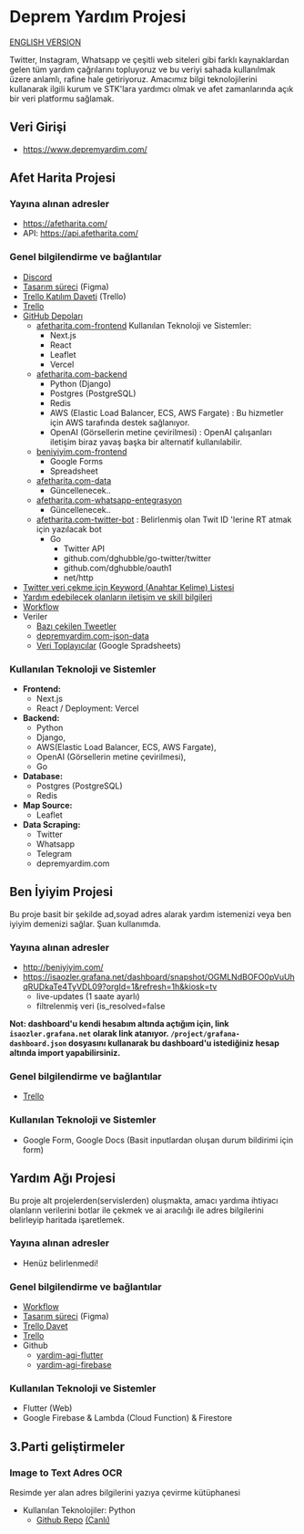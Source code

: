 # Deprem Yardım Projesi

[ENGLISH VERSION](README.en.md)

Twitter, Instagram, Whatsapp ve çeşitli web siteleri gibi farklı kaynaklardan gelen tüm yardım çağrılarını topluyoruz ve bu veriyi sahada kullanılmak üzere anlamlı, rafine hale getiriyoruz. Amacımız bilgi teknolojilerini kullanarak ilgili kurum ve STK'lara yardımcı olmak ve afet zamanlarında açık bir veri platformu sağlamak.

## Veri Girişi

- https://www.depremyardim.com/

## Afet Harita Projesi

### Yayına alınan adresler

- https://afetharita.com/
- API: https://api.afetharita.com/

### Genel bilgilendirme ve bağlantılar

- [Discord](https://discord.gg/37MHpdPxh4)
- [Tasarım süreci](https://www.figma.com/file/sctw6xtcdoFOfmE0gC97Ft/Deprem-Yard%C4%B1m?node-id=0%3A1&t=FUHjVXfXqqXLN5js-1) (Figma)
- [Trello Katılım Daveti](https://trello.com/invite/b/d1rYoCUL/ATTId7774aa53af7d5ed9df79d8c32d0f6c2F7837B42/it-yardim) (Trello)
- [Trello](https://trello.com/b/d1rYoCUL/afet-harita)
- [GitHub Depoları](https://github.com/orgs/acikkaynak/repositories)
  - [afetharita.com-frontend](https://github.com/acikkaynak/deprem-yardim-frontend)
    Kullanılan Teknoloji ve Sistemler:
    - Next.js
    - React 
    - Leaflet
    - Vercel
  - [afetharita.com-backend](https://github.com/acikkaynak/deprem-yardim-backend)
    - Python (Django)
    - Postgres (PostgreSQL)
    - Redis
    - AWS (Elastic Load Balancer, ECS, AWS Fargate) : Bu hizmetler için AWS tarafında destek sağlanıyor.
    - OpenAI (Görsellerin metine çevirilmesi) : OpenAI çalışanları iletişim biraz yavaş başka bir alternatif kullanılabilir.
  - [beniyiyim.com-frontend](https://github.com/acikkaynak/ben-iyiyim-frontend)
    - Google Forms
    - Spreadsheet
  - [afetharita.com-data](https://github.com/acikkaynak/deprem-yardim-data)
    - Güncellenecek..
  - [afetharita.com-whatsapp-entegrasyon](https://github.com/acikkaynak/deprem-yardim-whatsapp)
    - Güncellenecek..
  - [afetharita.com-twitter-bot](https://github.com/acikkaynak/afet-yardim-twitter-bot) : Belirlenmiş olan Twit ID 'lerine RT atmak için yazılacak bot
    - Go
      - Twitter API
      - github.com/dghubble/go-twitter/twitter
      - github.com/dghubble/oauth1
      - net/http
- [Twitter veri çekme için Keyword (Anahtar Kelime) Listesi](https://docs.google.com/spreadsheets/d/1_w1akARJIKzCxMQnlv9ZObM7m-yXu_XJn-_SvjR6j74/edit)
- [Yardım edebilecek olanların iletişim ve skill bilgileri](https://docs.google.com/spreadsheets/d/1bZ49eLf2ymisuvPwdOFPmcbasnOVJr5-swLGvhySIHI)
- [Workflow](https://excalidraw.com/#room=0571f83dc3c3d9eb9fb8,IdGc97dCxjdYsVsZ2NTEiQ)
- Veriler
  - [Bazı çekilen Tweetler](https://docs.google.com/spreadsheets/d/1GX_37xMMvU-lcMz4XI0uLYPUV6LiZtn9EZOGSwqPuZA)
  - [depremyardim.com-json-data](https://www.depremyardim.com/json.php)
  - [Veri Toplayıcılar](https://docs.google.com/spreadsheets/d/11oiJTFlDLKd7Ykuib4q4J9UCZ3QvB3SgCTrrXISz484/edit) (Google Spradsheets)

### Kullanılan Teknoloji ve Sistemler

- **Frontend:**
  - Next.js 
  - React / Deployment: Vercel
- **Backend:** 
  - Python
  - Django, 
  - AWS(Elastic Load Balancer, ECS, AWS Fargate), 
  - OpenAI (Görsellerin metine çevirilmesi), 
  - Go
- **Database:** 
  - Postgres (PostgreSQL)
  - Redis
- **Map Source:** 
  - Leaflet
- **Data Scraping:** 
  - Twitter
  - Whatsapp
  - Telegram
  - depremyardim.com

## Ben İyiyim Projesi
Bu proje basit bir şekilde ad,soyad adres alarak yardım istemenizi veya ben iyiyim demenizi sağlar. Şuan kullanımda.

### Yayına alınan adresler

- http://beniyiyim.com/
- https://isaozler.grafana.net/dashboard/snapshot/OGMLNdBOFO0pVuUhqRUDkaTe4TyVDL09?orgId=1&refresh=1h&kiosk=tv
  - live-updates (1 saate ayarlı)
  - filtrelenmiş veri (is_resolved=false

 __Not: dashboard'u kendi hesabım altında açtığım için, link `isaozler.grafana.net` olarak  link atanıyor. `/project/grafana-dashboard.json` dosyasını kullanarak bu dashboard'u istediğiniz hesap altında import yapabilirsiniz.__

### Genel bilgilendirme ve bağlantılar

- [Trello](https://trello.com/b/nSajc3v7/ben-i%CC%87yiyim-app)

### Kullanılan Teknoloji ve Sistemler

- Google Form, Google Docs (Basit inputlardan oluşan durum bildirimi için form)

## Yardım Ağı Projesi

Bu proje alt projelerden(servislerden) oluşmakta, amacı yardıma ihtiyacı olanların verilerini botlar ile çekmek ve ai aracılığı ile adres bilgilerini belirleyip haritada işaretlemek.

### Yayına alınan adresler

- Henüz belirlenmedi!

### Genel bilgilendirme ve bağlantılar

- [Workflow](https://excalidraw.com/#room=b09286c9041a10c59719,JnU6aU-5IAvXhmTEkYW2IA)
- [Tasarım süreci](https://www.figma.com/file/ggMF14osmhGOvKvS0VKuvQ/Yard%C4%B1m-A%C4%9F%C4%B1-App?node-id=0%3A1&t=lnWdXzRpwUmBurZd-1) (Figma)
- [Trello Davet](https://trello.com/invite/b/cU4C34JQ/ATTI6f42a0a0396fdb62e570d423d8fc3e930962B558/deprem-yardim-agis)
- [Trello](https://trello.com/b/RzM8Tia3/yard%C4%B1m-agi-app)
- Github
  - [yardim-agi-flutter](https://github.com/acikkaynak/yardim-agi-flutter)
  - [yardim-agi-firebase](https://github.com/acikkaynak/yardim-agi-firebase)

### Kullanılan Teknoloji ve Sistemler

- Flutter (Web)
- Google Firebase & Lambda (Cloud Function) & Firestore

## 3.Parti geliştirmeler

### Image to Text Adres OCR

Resimde yer alan adres bilgilerini yazıya çevirme kütüphanesi

- Kullanılan Teknolojiler: Python
  - [Github Repo](https://github.com/cobanov/deprem-ocr) [(Canlı)](https://huggingface.co/spaces/mertcobanov/deprem-ocr)
